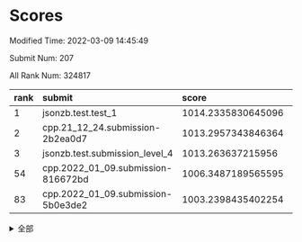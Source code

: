 # Scores

Modified Time: 2022-03-09 14:45:49

Submit Num: 207

All Rank Num: 324817

| rank |               submit               |       score        |       sigma        | pk_num |
| :--- | :--------------------------------- | :----------------- | :----------------- | :----- |
| 1    | jsonzb.test.test_1                 | 1014.2335830645096 | 0.8037270516202526 | 6271   |
| 2    | cpp.21_12_24.submission-2b2ea0d7   | 1013.2957343846364 | 0.8045596367900818 | 6276   |
| 3    | jsonzb.test.submission_level_4     | 1013.263637215956  | 0.7745216310308428 | 6275   |
| 54   | cpp.2022_01_09.submission-816672bd | 1006.3487189565595 | 0.7194403745052411 | 6277   |
| 83   | cpp.2022_01_09.submission-5b0e3de2 | 1003.2398435402254 | 0.7102399832169317 | 6278   |


<details>
<summary>全部</summary>

| rank |                 submit                 |       score        |       sigma        | pk_num |
| :--- | :------------------------------------- | :----------------- | :----------------- | :----- |
| 1    | jsonzb.test.test_1                     | 1014.2335830645096 | 0.8037270516202526 | 6271   |
| 2    | cpp.21_12_24.submission-2b2ea0d7       | 1013.2957343846364 | 0.8045596367900818 | 6276   |
| 3    | jsonzb.test.submission_level_4         | 1013.263637215956  | 0.7745216310308428 | 6275   |
| 4    | gobigger.level_3.submission_level_3_33 | 1011.9434923916473 | 0.7828880686222759 | 6280   |
| 5    | gobigger.level_3.submission_level_3_2  | 1011.7399153947234 | 0.7863024645429639 | 6275   |
| 6    | gobigger.level_3.submission_level_3_1  | 1011.512612841257  | 0.7769004632831376 | 6272   |
| 7    | gobigger.level_3.submission_level_3_14 | 1011.4447583531957 | 0.773622535033241  | 6280   |
| 8    | gobigger.level_3.submission_level_3_7  | 1011.2143041412993 | 0.7695294945589858 | 6276   |
| 9    | gobigger.level_3.submission_level_3_37 | 1010.9217111963535 | 0.7680095365353143 | 6282   |
| 10   | gobigger.level_3.submission_level_3_5  | 1010.8309991421332 | 0.7834794432821086 | 6278   |
| 11   | gobigger.level_3.submission_level_3_3  | 1010.8211851895403 | 0.7674588512096612 | 6278   |
| 12   | gobigger.level_3.submission_level_3_11 | 1010.6265647120664 | 0.7840690991535337 | 6279   |
| 13   | gobigger.level_3.submission_level_3_41 | 1010.5023585998689 | 0.7803063446327803 | 6274   |
| 14   | gobigger.level_3.submission_level_3_10 | 1010.4173018839911 | 0.7606712923189561 | 6276   |
| 15   | gobigger.level_3.submission_level_3_27 | 1010.4113642174664 | 0.7626027008691106 | 6275   |
| 16   | gobigger.level_3.submission_level_3_24 | 1010.3231965742887 | 0.7542118807816905 | 6274   |
| 17   | gobigger.level_3.submission_level_3_46 | 1010.2905297406037 | 0.7638739993089259 | 6280   |
| 18   | gobigger.level_3.submission_level_3_35 | 1010.2129274572152 | 0.753137845673789  | 6277   |
| 19   | gobigger.level_3.submission_level_3_28 | 1010.1677345649637 | 0.7574689438348926 | 6276   |
| 20   | gobigger.level_3.submission_level_3_8  | 1010.1449281149991 | 0.7480461118239693 | 6273   |
| 21   | gobigger.level_3.submission_level_3_17 | 1010.1408728915272 | 0.7628914336728995 | 6277   |
| 22   | gobigger.level_3.submission_level_3_31 | 1010.025059376352  | 0.7431903920201259 | 6273   |
| 23   | gobigger.level_3.submission_level_3_6  | 1009.9311977275719 | 0.7496449177805394 | 6278   |
| 24   | gobigger.level_3.submission_level_3_49 | 1009.8471213799471 | 0.7594311945918419 | 6269   |
| 25   | gobigger.level_3.submission_level_3_26 | 1009.8383573167899 | 0.7621302431213084 | 6278   |
| 26   | gobigger.level_3.submission_level_3_47 | 1009.8358719559541 | 0.7512066701766362 | 6276   |
| 27   | gobigger.level_3.submission_level_3_48 | 1009.7912689996328 | 0.7599666052313132 | 6278   |
| 28   | gobigger.level_3.submission_level_3_15 | 1009.7904211315995 | 0.7553245248798571 | 6272   |
| 29   | gobigger.level_3.submission_level_3_12 | 1009.7262829584567 | 0.7596724675373949 | 6279   |
| 30   | gobigger.level_3.submission_level_3_22 | 1009.7059914981187 | 0.7792976935939702 | 6273   |
| 31   | gobigger.level_3.submission_level_3_44 | 1009.6053183249006 | 0.7747563439244205 | 6276   |
| 32   | gobigger.level_3.submission_level_3_0  | 1009.5098271209004 | 0.7479714144396488 | 6279   |
| 33   | gobigger.level_3.submission_level_3_25 | 1009.5079731501631 | 0.7475275712542409 | 6279   |
| 34   | gobigger.level_3.submission_level_3_43 | 1009.5039489907884 | 0.7370318022850916 | 6275   |
| 35   | gobigger.level_3.submission_level_3_20 | 1009.4525775622362 | 0.7757421783422576 | 6275   |
| 36   | gobigger.level_3.submission_level_3_21 | 1009.3404948788517 | 0.7408125869707524 | 6274   |
| 37   | gobigger.level_3.submission_level_3_40 | 1009.3081770456961 | 0.7721373287094775 | 6276   |
| 38   | gobigger.level_3.submission_level_3_36 | 1009.2829613852438 | 0.7420407245460674 | 6271   |
| 39   | gobigger.level_3.submission_level_3_19 | 1009.201919412865  | 0.7840942317081062 | 6274   |
| 40   | gobigger.level_3.submission_level_3_9  | 1009.1937620601753 | 0.7563170832087496 | 6276   |
| 41   | gobigger.level_3.submission_level_3_30 | 1009.1074009270718 | 0.7548730916584085 | 6278   |
| 42   | gobigger.level_3.submission_level_3_29 | 1009.0143084580887 | 0.7505985634886773 | 6275   |
| 43   | gobigger.level_3.submission_level_3_32 | 1008.9969505735921 | 0.7384612342892805 | 6281   |
| 44   | gobigger.level_3.submission_level_3_13 | 1008.8476268706232 | 0.7731136954163891 | 6276   |
| 45   | gobigger.level_3.submission_level_3_45 | 1008.8150659542238 | 0.7300452931509014 | 6273   |
| 46   | gobigger.level_3.submission_level_3_16 | 1008.7608552360947 | 0.753767696831967  | 6275   |
| 47   | gobigger.level_3.submission_level_3_18 | 1008.6521968548965 | 0.7739644206160873 | 6276   |
| 48   | gobigger.level_3.submission_level_3_34 | 1008.5024498724745 | 0.7479590193565506 | 6283   |
| 49   | gobigger.level_3.submission_level_3_42 | 1008.4361977966745 | 0.7376065923247688 | 6271   |
| 50   | gobigger.level_3.submission_level_3_23 | 1008.3992464455035 | 0.7526284803500537 | 6279   |
| 51   | gobigger.level_3.submission_level_3_39 | 1008.1315878882225 | 0.7391359437752958 | 6280   |
| 52   | gobigger.level_3.submission_level_3_38 | 1007.925679044081  | 0.7507501174007284 | 6282   |
| 53   | gobigger.level_3.submission_level_3_4  | 1007.7876527642534 | 0.7507097663461012 | 6275   |
| 54   | cpp.2022_01_09.submission-816672bd     | 1006.3487189565595 | 0.7194403745052411 | 6277   |
| 55   | gobigger.level_1.submission_level_1_29 | 1005.0168516962513 | 0.7154171966194246 | 6279   |
| 56   | gobigger.level_1.submission_level_1_49 | 1004.3025676675403 | 0.707222493208991  | 6279   |
| 57   | gobigger.level_1.submission_level_1_35 | 1004.2717239216117 | 0.7128238928833327 | 6279   |
| 58   | gobigger.level_1.submission_level_1_4  | 1004.1754643515333 | 0.7154833821155726 | 6275   |
| 59   | gobigger.level_1.submission_level_1_1  | 1004.1721142641303 | 0.7118049918223257 | 6275   |
| 60   | gobigger.level_1.submission_level_1_0  | 1004.1720012306116 | 0.7213244533113412 | 6277   |
| 61   | gobigger.level_1.submission_level_1_47 | 1004.140462354326  | 0.7251683792111523 | 6273   |
| 62   | gobigger.level_1.submission_level_1_37 | 1004.0824329566169 | 0.723779360915137  | 6280   |
| 63   | gobigger.level_1.submission_level_1_39 | 1003.9111632972669 | 0.7209948622800332 | 6273   |
| 64   | gobigger.level_1.submission_level_1_24 | 1003.8126760636145 | 0.7114255972282512 | 6274   |
| 65   | gobigger.level_1.submission_level_1_12 | 1003.7863212217547 | 0.7146540058015426 | 6272   |
| 66   | gobigger.level_1.submission_level_1_46 | 1003.6836821481364 | 0.7225562584269523 | 6271   |
| 67   | gobigger.level_1.submission_level_1_15 | 1003.6608170798171 | 0.7177435334458859 | 6275   |
| 68   | gobigger.level_1.submission_level_1_27 | 1003.6462279833404 | 0.7180495167546003 | 6275   |
| 69   | gobigger.level_1.submission_level_1_10 | 1003.6042960014578 | 0.7147377752363687 | 6280   |
| 70   | gobigger.level_1.submission_level_1_36 | 1003.5994910365656 | 0.7244797546257828 | 6276   |
| 71   | gobigger.level_1.submission_level_1_45 | 1003.5731946661615 | 0.7205576383628188 | 6278   |
| 72   | gobigger.level_1.submission_level_1_18 | 1003.5576260719062 | 0.7146997362390515 | 6280   |
| 73   | gobigger.level_1.submission_level_1_40 | 1003.5534786758157 | 0.7053954377627409 | 6269   |
| 74   | gobigger.level_1.submission_level_1_22 | 1003.5021571877276 | 0.7187170365544965 | 6277   |
| 75   | gobigger.level_1.submission_level_1_38 | 1003.4941857446191 | 0.7163204978007409 | 6278   |
| 76   | gobigger.level_1.submission_level_1_31 | 1003.4885516899802 | 0.7253318034277177 | 6277   |
| 77   | gobigger.level_1.submission_level_1_21 | 1003.4844517324408 | 0.7075335087288905 | 6277   |
| 78   | gobigger.level_1.submission_level_1_34 | 1003.4591333131585 | 0.700431548379911  | 6274   |
| 79   | gobigger.level_1.submission_level_1_17 | 1003.2673377111487 | 0.7043299418251546 | 6279   |
| 80   | gobigger.level_1.submission_level_1_33 | 1003.2659805045716 | 0.7218624333930174 | 6282   |
| 81   | gobigger.level_1.submission_level_1_44 | 1003.2543644083787 | 0.7037717584584781 | 6273   |
| 82   | gobigger.level_1.submission_level_1_41 | 1003.2466917596568 | 0.7231923356494054 | 6281   |
| 83   | cpp.2022_01_09.submission-5b0e3de2     | 1003.2398435402254 | 0.7102399832169317 | 6278   |
| 84   | gobigger.level_1.submission_level_1_23 | 1003.1846238051534 | 0.7051101626637842 | 6275   |
| 85   | gobigger.level_1.submission_level_1_8  | 1003.1440308834564 | 0.7181774356304154 | 6282   |
| 86   | gobigger.level_1.submission_level_1_20 | 1003.1349636145574 | 0.7233894202454795 | 6266   |
| 87   | gobigger.level_1.submission_level_1_48 | 1003.100643106063  | 0.70853484177351   | 6274   |
| 88   | gobigger.level_1.submission_level_1_19 | 1003.0281434775474 | 0.720220906916174  | 6274   |
| 89   | gobigger.level_1.submission_level_1_32 | 1003.0254944089971 | 0.7093722219009168 | 6273   |
| 90   | gobigger.level_1.submission_level_1_30 | 1003.0136425444869 | 0.7232786278547034 | 6276   |
| 91   | gobigger.level_1.submission_level_1_43 | 1002.9801829596773 | 0.7117708229457963 | 6270   |
| 92   | gobigger.level_1.submission_level_1_2  | 1002.8853262242058 | 0.7152637814804519 | 6277   |
| 93   | gobigger.level_1.submission_level_1_28 | 1002.8712403517364 | 0.7139199335085873 | 6279   |
| 94   | gobigger.level_1.submission_level_1_5  | 1002.8490217566662 | 0.7225550473131307 | 6274   |
| 95   | gobigger.level_1.submission_level_1_13 | 1002.7900179733249 | 0.7111800855597701 | 6277   |
| 96   | gobigger.level_1.submission_level_1_7  | 1002.7009615379465 | 0.7069038843963491 | 6277   |
| 97   | gobigger.level_1.submission_level_1_6  | 1002.551733190304  | 0.7123271779688152 | 6273   |
| 98   | gobigger.level_1.submission_level_1_14 | 1002.5423179523075 | 0.7182292483395409 | 6278   |
| 99   | gobigger.level_1.submission_level_1_3  | 1002.5368394027994 | 0.7110121058917438 | 6274   |
| 100  | gobigger.level_1.submission_level_1_25 | 1002.5064771625778 | 0.7089759151141647 | 6281   |
| 101  | gobigger.level_1.submission_level_1_9  | 1002.4562630388119 | 0.7074782246380444 | 6275   |
| 102  | gobigger.level_1.submission_level_1_16 | 1002.4462201852467 | 0.7119074756646252 | 6277   |
| 103  | gobigger.level_1.submission_level_1_42 | 1002.3120486601467 | 0.698611130278338  | 6278   |
| 104  | gobigger.level_1.submission_level_1_11 | 1002.0481940777396 | 0.7242852936651611 | 6283   |
| 105  | gobigger.level_1.submission_level_1_26 | 1001.5285306496401 | 0.7160987869742445 | 6281   |
| 106  | gobigger.random.submission_random_28   | 997.5654813922454  | 0.7096738088564307 | 6277   |
| 107  | gobigger.random.submission_random_8    | 997.2694109206116  | 0.6921074743211538 | 6278   |
| 108  | gobigger.random.submission_random_29   | 997.1070670709394  | 0.7020916201480208 | 6278   |
| 109  | gobigger.random.submission_random_39   | 996.9785192558114  | 0.7008130819226782 | 6274   |
| 110  | gobigger.random.submission_random_23   | 996.9473491791222  | 0.7060437029834199 | 6276   |
| 111  | gobigger.random.submission_random_19   | 996.8778482697462  | 0.6990460037938196 | 6276   |
| 112  | gobigger.random.submission_random_46   | 996.8528517572536  | 0.7071658444572709 | 6276   |
| 113  | gobigger.random.submission_random_0    | 996.8118405908975  | 0.7208905286659444 | 6276   |
| 114  | gobigger.random.submission_random_20   | 996.7268452121419  | 0.7117982565578544 | 6279   |
| 115  | gobigger.random.submission_random_24   | 996.7061581736006  | 0.7140368674135584 | 6271   |
| 116  | gobigger.random.submission_random_5    | 996.5929945038115  | 0.707018610655059  | 6277   |
| 117  | gobigger.random.submission_random_44   | 996.5670269939292  | 0.707667588412148  | 6278   |
| 118  | gobigger.random.submission_random_7    | 996.4631263582094  | 0.7039497074664806 | 6274   |
| 119  | gobigger.random.submission_random_9    | 996.4574104006815  | 0.703941532542349  | 6280   |
| 120  | gobigger.random.submission_random_32   | 996.4115339737848  | 0.7040009337549858 | 6275   |
| 121  | gobigger.random.submission_random_36   | 996.3516436259841  | 0.7131368895762235 | 6281   |
| 122  | gobigger.random.submission_random_30   | 996.3496747397129  | 0.7032605541216405 | 6278   |
| 123  | gobigger.random.submission_random_26   | 996.3170559923044  | 0.7042301332973685 | 6280   |
| 124  | gobigger.random.submission_random_16   | 996.3054287826068  | 0.720500729781118  | 6279   |
| 125  | gobigger.random.submission_random_25   | 996.227492307251   | 0.7013622750479219 | 6275   |
| 126  | gobigger.random.submission_random_22   | 996.2261365754878  | 0.7035137628189005 | 6276   |
| 127  | gobigger.random.submission_random_17   | 996.1983011530803  | 0.706797583213652  | 6278   |
| 128  | gobigger.random.submission_random_1    | 996.11113635481    | 0.7018349839168525 | 6276   |
| 129  | gobigger.random.submission_random_42   | 996.0747205060269  | 0.7020362439010444 | 6273   |
| 130  | gobigger.random.submission_random_12   | 996.0628464312647  | 0.7077991225310247 | 6274   |
| 131  | gobigger.random.submission_random_14   | 996.0590442428977  | 0.7275411578258703 | 6279   |
| 132  | gobigger.random.submission_random_31   | 995.9958957500412  | 0.7145542805892616 | 6276   |
| 133  | gobigger.random.submission_random_13   | 995.8727317641523  | 0.707368287765509  | 6276   |
| 134  | gobigger.random.submission_random_45   | 995.8475379322763  | 0.6985236030667051 | 6279   |
| 135  | gobigger.random.submission_random_49   | 995.8400944425457  | 0.7073941258783603 | 6274   |
| 136  | gobigger.random.submission_random_15   | 995.7322303602314  | 0.7113477112926705 | 6274   |
| 137  | gobigger.random.submission_random_35   | 995.6852313214139  | 0.7105205196974423 | 6278   |
| 138  | gobigger.random.submission_random_47   | 995.6818580000796  | 0.7045452087777186 | 6279   |
| 139  | gobigger.random.submission_random_18   | 995.6488035574791  | 0.7073181005737824 | 6274   |
| 140  | gobigger.random.submission_random_40   | 995.5510726106983  | 0.7104028644614747 | 6282   |
| 141  | gobigger.random.submission_random_6    | 995.5304858051435  | 0.7202618947349264 | 6280   |
| 142  | gobigger.random.submission_random_11   | 995.5259945420017  | 0.7367302042063725 | 6283   |
| 143  | gobigger.random.submission_random_34   | 995.4651794203544  | 0.7000399822689467 | 6276   |
| 144  | gobigger.random.submission_random_43   | 995.4294545713656  | 0.7235080541260012 | 6276   |
| 145  | gobigger.random.submission_random_41   | 995.405007457354   | 0.7035655649159537 | 6277   |
| 146  | gobigger.random.submission_random_21   | 995.3757664655907  | 0.7191435312735064 | 6280   |
| 147  | gobigger.random.submission_random_2    | 995.3606455193363  | 0.7064949808522476 | 6276   |
| 148  | gobigger.random.submission_random_27   | 995.2322448051359  | 0.7231490766128941 | 6280   |
| 149  | gobigger.random.submission_random_33   | 995.1863072886201  | 0.7137316119118934 | 6279   |
| 150  | gobigger.random.submission_random_38   | 995.0536922187875  | 0.7037347761546849 | 6277   |
| 151  | gobigger.random.submission_random_48   | 995.0402555481274  | 0.7193510258793039 | 6279   |
| 152  | gobigger.random.submission_random_4    | 995.0396849041841  | 0.7164099703179799 | 6275   |
| 153  | gobigger.random.submission_random_10   | 994.8065248189913  | 0.7147739976203451 | 6276   |
| 154  | gobigger.random.submission_random_37   | 994.5264385731467  | 0.7168526828219549 | 6283   |
| 155  | gobigger.level_2.submission_level_2_10 | 994.4279323240946  | 0.7341511906441784 | 6277   |
| 156  | gobigger.random.submission_random_3    | 994.2680858492294  | 0.7165682275121869 | 6280   |
| 157  | gobigger.level_2.submission_level_2_45 | 994.1768445579133  | 0.7345372140793992 | 6273   |
| 158  | gobigger.level_2.submission_level_2_26 | 993.9836018117853  | 0.7226564545333619 | 6274   |
| 159  | gobigger.level_2.submission_level_2_2  | 993.8561411426513  | 0.7248542500784992 | 6275   |
| 160  | gobigger.level_2.submission_level_2_9  | 993.4994635965004  | 0.7319101660516487 | 6273   |
| 161  | gobigger.level_2.submission_level_2_31 | 993.333320833314   | 0.7379966126841311 | 6274   |
| 162  | gobigger.level_2.submission_level_2_7  | 993.3205585477754  | 0.7277620452189412 | 6279   |
| 163  | gobigger.level_2.submission_level_2_30 | 993.2661043922698  | 0.7516499750001663 | 6279   |
| 164  | gobigger.level_2.submission_level_2_32 | 993.1451229580999  | 0.7875742674472892 | 6275   |
| 165  | gobigger.level_2.submission_level_2_23 | 993.0367383254322  | 0.736518575068096  | 6279   |
| 166  | gobigger.level_2.submission_level_2_41 | 993.0133039040603  | 0.7361147915628296 | 6284   |
| 167  | gobigger.level_2.submission_level_2_48 | 993.0002473243903  | 0.7448321846183763 | 6277   |
| 168  | gobigger.level_2.submission_level_2_14 | 992.9911235266073  | 0.7329267507260903 | 6278   |
| 169  | gobigger.level_2.submission_level_2_18 | 992.7503493541772  | 0.7554018285686407 | 6282   |
| 170  | gobigger.level_2.submission_level_2_47 | 992.6501464074568  | 0.735576591084565  | 6275   |
| 171  | gobigger.level_2.submission_level_2_3  | 992.6413884803952  | 0.7376712663234345 | 6279   |
| 172  | gobigger.level_2.submission_level_2_49 | 992.6311191583316  | 0.7347439024489407 | 6279   |
| 173  | gobigger.level_2.submission_level_2_40 | 992.5689150784186  | 0.7453927572127093 | 6277   |
| 174  | gobigger.level_2.submission_level_2_13 | 992.4915597393725  | 0.7256918558617976 | 6280   |
| 175  | gobigger.level_2.submission_level_2_20 | 992.4840835185684  | 0.7437142108318873 | 6279   |
| 176  | gobigger.level_2.submission_level_2_12 | 992.4087032484867  | 0.7227942693639523 | 6273   |
| 177  | gobigger.level_2.submission_level_2_22 | 992.2468967177808  | 0.7339115553201865 | 6272   |
| 178  | gobigger.level_2.submission_level_2_0  | 992.1920917149477  | 0.7423657472744749 | 6275   |
| 179  | gobigger.level_2.submission_level_2_19 | 992.1519872992717  | 0.7253846300460686 | 6273   |
| 180  | gobigger.level_2.submission_level_2_36 | 992.1126606912837  | 0.7548319550408153 | 6275   |
| 181  | gobigger.level_2.submission_level_2_15 | 992.0719655885864  | 0.7530647299281674 | 6277   |
| 182  | gobigger.level_2.submission_level_2_46 | 992.0684110726663  | 0.7382806073288068 | 6277   |
| 183  | gobigger.level_2.submission_level_2_27 | 992.0628535034662  | 0.7517513922231422 | 6276   |
| 184  | gobigger.level_2.submission_level_2_34 | 992.0118349515566  | 0.7264396615104067 | 6277   |
| 185  | gobigger.level_2.submission_level_2_8  | 991.9888195007109  | 0.7572234453044016 | 6278   |
| 186  | gobigger.level_2.submission_level_2_44 | 991.9742334520593  | 0.7523056131504654 | 6275   |
| 187  | gobigger.level_2.submission_level_2_33 | 991.9289110735765  | 0.7397579971736646 | 6279   |
| 188  | gobigger.level_2.submission_level_2_11 | 991.894646214868   | 0.7653176776313966 | 6280   |
| 189  | gobigger.level_2.submission_level_2_28 | 991.8688654577271  | 0.7561662377463315 | 6275   |
| 190  | gobigger.level_2.submission_level_2_5  | 991.8329347971738  | 0.7551199624754338 | 6277   |
| 191  | gobigger.level_2.submission_level_2_42 | 991.7785155046779  | 0.74938627667185   | 6277   |
| 192  | gobigger.level_2.submission_level_2_37 | 991.7565820464459  | 0.7475416207359813 | 6276   |
| 193  | gobigger.level_2.submission_level_2_43 | 991.7505714449633  | 0.7553680817309322 | 6277   |
| 194  | gobigger.level_2.submission_level_2_39 | 991.6626537531042  | 0.7559490489365138 | 6276   |
| 195  | gobigger.level_2.submission_level_2_6  | 991.5811159039439  | 0.7438060537201084 | 6280   |
| 196  | gobigger.level_2.submission_level_2_16 | 991.4958175049161  | 0.7512842546488293 | 6282   |
| 197  | gobigger.level_2.submission_level_2_35 | 991.4669174128113  | 0.738557335381396  | 6274   |
| 198  | gobigger.level_2.submission_level_2_29 | 991.4652596649696  | 0.7414254867722752 | 6279   |
| 199  | gobigger.level_2.submission_level_2_21 | 991.211077185427   | 0.7458375960715183 | 6283   |
| 200  | gobigger.level_2.submission_level_2_25 | 991.1437854855147  | 0.7565726373440004 | 6279   |
| 201  | gobigger.level_2.submission_level_2_4  | 991.1135378179501  | 0.7511626253532968 | 6276   |
| 202  | gobigger.level_2.submission_level_2_38 | 991.0061819593745  | 0.7441492778650957 | 6275   |
| 203  | gobigger.level_2.submission_level_2_24 | 990.68220783418    | 0.7676604481895689 | 6276   |
| 204  | gobigger.level_2.submission_level_2_1  | 990.6800318948073  | 0.7644380237552604 | 6273   |
| 205  | gobigger.level_2.submission_level_2_17 | 990.275080325936   | 0.7554066686591261 | 6276   |
| 206  | gobigger.none.submission_none_0        | 978.9633280531781  | 1.1867558730900167 | 6279   |
| 207  | gobigger.none.submission_none_1        | 976.9314849618974  | 1.390642678675131  | 6277   |

</details>